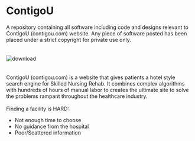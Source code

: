 # ContigoU
A repository containing all software including code and designs relevant to ContigoU (contigou.com) website. Any piece of software posted has been placed under a strict copyright for private use only. 
\
\
\
![download](https://user-images.githubusercontent.com/31325821/39960790-c2f1c8c4-55dd-11e8-9cb3-8fa001b1ee56.png)
\
\
\
ContigoU (contigou.com) is a website that gives patients a hotel style search engine for Skilled Nursing Rehab. It combines complex algorithms with hundreds of hours of manual labor to creates the ultimate site to solve the problems rampant throughout the healthcare industry. 
\
\
Finding a facility is HARD:
* Not enough time to choose 
* No guidance from the hospital
* Poor/Scattered information 
